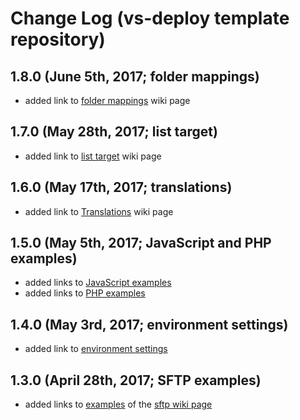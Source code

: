 # Change Log (vs-deploy template repository)

## 1.8.0 (June 5th, 2017; folder mappings)

* added link to [folder mappings](https://github.com/mkloubert/vs-deploy/wiki/folder_mappings) wiki page

## 1.7.0 (May 28th, 2017; list target)

* added link to [list target](https://github.com/mkloubert/vs-deploy/wiki/target_list) wiki page

## 1.6.0 (May 17th, 2017; translations)

* added link to [Translations](https://github.com/mkloubert/vs-deploy/wiki/translations) wiki page

## 1.5.0 (May 5th, 2017; JavaScript and PHP examples)

* added links to [JavaScript examples](https://github.com/mkloubert/vs-deploy/wiki/examples_javascript)
* added links to [PHP examples](https://github.com/mkloubert/vs-deploy/wiki/examples_javascript)

## 1.4.0 (May 3rd, 2017; environment settings)

* added link to [environment settings](https://github.com/mkloubert/vs-deploy/wiki/environment_settings)

## 1.3.0 (April 28th, 2017; SFTP examples)

* added links to [examples](https://github.com/mkloubert/vs-deploy/wiki/target_sftp#examples) of the [sftp wiki page](https://github.com/mkloubert/vs-deploy/wiki/target_sftp)
